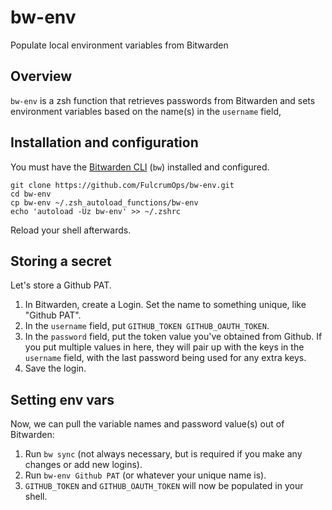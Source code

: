 # bw-env

Populate local environment variables from Bitwarden

## Overview

`bw-env` is a zsh function that retrieves passwords from Bitwarden and sets environment variables based on the name(s) in the `username` field,

## Installation and configuration

You must have the [Bitwarden CLI](https://bitwarden.com/help/cli/#download-and-install) (`bw`) installed and configured.

```
git clone https://github.com/FulcrumOps/bw-env.git
cd bw-env
cp bw-env ~/.zsh_autoload_functions/bw-env
echo 'autoload -Uz bw-env' >> ~/.zshrc
```

Reload your shell afterwards.

## Storing a secret

Let's store a Github PAT.

1. In Bitwarden, create a Login. Set the name to something unique, like "Github PAT".
1. In the `username` field, put `GITHUB_TOKEN GITHUB_OAUTH_TOKEN`.
1. In the `password` field, put the token value you've obtained from Github. If you put multiple values in here, they will pair up with the keys in the `username` field, with the last password being used for any extra keys.
1. Save the login.

## Setting env vars

Now, we can pull the variable names and password value(s) out of Bitwarden:

1. Run `bw sync` (not always necessary, but is required if you make any changes or add new logins).
1. Run `bw-env Github PAT` (or whatever your unique name is).
1. `GITHUB_TOKEN` and `GITHUB_OAUTH_TOKEN` will now be populated in your shell.
